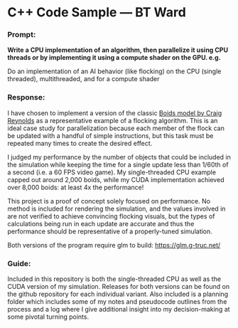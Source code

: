 # C++ Code Sample — BT Ward

### Prompt:

**Write a CPU implementation of an algorithm, then parallelize it using CPU threads or by implementing it using a compute shader on the GPU. e.g.**

Do an implementation of an AI behavior (like flocking) on the CPU (single threaded), multithreaded, and for a compute shader

### Response:

I have chosen to implement a version of the classic [Boids model by Craig Reynolds](https://www.red3d.com/cwr/boids/) as a representative example of a flocking algorithm. This is an ideal case study for parallelization because each member of the flock can be updated with a handful of simple instructions, but this task must be repeated many times to create the desired effect.

I judged my performance by the number of objects that could be included in the simulation while keeping the time for a single update less than 1/60th of a second (i.e. a 60 FPS video game). My single-threaded CPU example capped out around 2,000 boids, while my CUDA implementation achieved over 8,000 boids: at least 4x the performance!

This project is a proof of concept solely focused on performance. No method is included for rendering the simulation, and the values involved in are not verified to achieve convincing flocking visuals, but the types of calculations being run in each update are accurate and thus the performance should be representative of a properly-tuned simulation.

Both versions of the program require glm to build: https://glm.g-truc.net/

### Guide:

Included in this repository is both the single-threaded CPU as well as the CUDA version of my simulation. Releases for both versions can be found on the github repository for each individual variant. Also included is a planning folder which includes some of my notes and pseudocode outlines from the process and a log where I give additional insight into my decision-making at some pivotal turning points.
